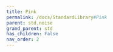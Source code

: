 ```yaml
---
title: Pink
permalink: /docs/StandardLibrary#Pink
parent: std.noise
grand_parent: std
has_children: False
nav_order: 2
---
```

